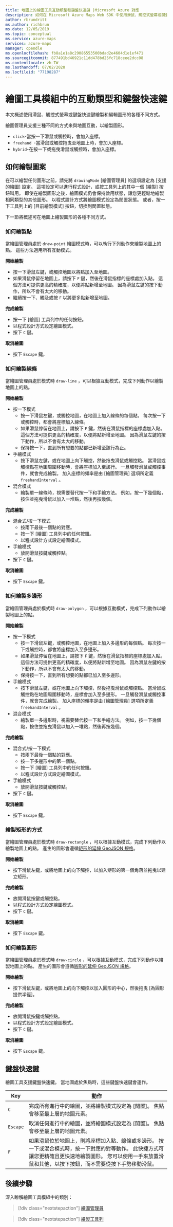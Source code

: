 ```yaml
---
title: 地圖上的繪圖工具互動類型和鍵盤快速鍵 |Microsoft Azure 對應
description: 如何在 Microsoft Azure Maps Web SDK 中使用滑鼠、觸控式螢幕或鍵盤繪製和編輯圖形
author: rbrundritt
ms.author: richbrun
ms.date: 12/05/2019
ms.topic: conceptual
ms.service: azure-maps
services: azure-maps
manager: cpendle
ms.openlocfilehash: fb8a1e1a8c29086553500bdad2e4604d1e1ef471
ms.sourcegitcommit: 877491bd46921c11dd478bd25fc718ceee2dcc08
ms.contentlocale: zh-TW
ms.lasthandoff: 07/02/2020
ms.locfileid: "77198287"
---
```

# <a name="interaction-types-and-keyboard-shortcuts-in-the-drawing-tools-module"></a>繪圖工具模組中的互動類型和鍵盤快速鍵

本文概述使用滑鼠、觸控式螢幕或鍵盤快速鍵繪製和編輯圖形的各種不同方式。

繪圖管理員支援三種不同的方式來與地圖互動，以繪製圖形。

* `click`-當按一下滑鼠或觸控時，會加入座標。
* `freehand `-當滑鼠或觸控拖曳至地圖上時，會加入座標。
* `hybrid`-在按一下或拖曳滑鼠或觸控時，會加入座標。

## <a name="how-to-draw-shapes"></a>如何繪製圖案

 在可以繪製任何圖形之前，請先將 `drawingMode` [繪圖管理員] 的選項設定為 [支援的繪圖] 設定。 這項設定可以進行程式設計，或按工具列上的其中一個 [繪製] 按鈕叫用。 即使在繪製圖形之後，繪圖模式仍會保持啟用狀態，讓您更輕鬆地繪製相同類型的其他圖形。 以程式設計方式將繪圖模式設定為閒置狀態。 或者，按一下工具列上的 [目前繪製模式] 按鈕，切換到閒置狀態。

下一節將概述可在地圖上繪製圖形的各種不同方式。

### <a name="how-to-draw-a-point"></a>如何繪製點

當繪圖管理員處於 `draw-point` 繪圖模式時，可以執行下列動作來繪製地圖上的點。 這些方法適用所有互動模式。

**開始繪製**
 - 按一下滑鼠左鍵，或觸控地圖以將點加入至地圖。 
 - 如果滑鼠停留在地圖上，請按下 `F` 鍵，然後在滑鼠指標的座標處加入點。 這個方法可提供更高的精確度，以便將點新增至地圖。 因為滑鼠左鍵的按下動作，所以不會有太大的移動。
 - 繼續按一下、觸及或按 `F` 以將更多點新增至地圖。
 
**完成繪製**
 - 按一下 [繪圖] 工具列中的任何按鈕。 
 - 以程式設計方式設定繪圖模式。 
 - 按下 `C` 鍵。

**取消繪圖**
 - 按下 `Escape` 鍵。

### <a name="how-to-draw-a-line"></a>如何繪製線條

當繪圖管理員處於模式時 `draw-line` ，可以根據互動模式，完成下列動作以繪製地圖上的點。

**開始繪製**
 - 按一下模式
   * 按一下滑鼠左鍵，或觸控地圖，在地圖上加入線條的每個點。 每次按一下或觸控時，都會將座標加入線條。 
   * 如果滑鼠停留在地圖上，請按下 `F` 鍵，然後在滑鼠指標的座標處加入點。 這個方法可提供更高的精確度，以便將點新增至地圖。 因為滑鼠左鍵的按下動作，所以不會有太大的移動。
   * 保持按一下，直到所有想要的點都已新增至該行為止。
 - 手繪模式
   * 按下滑鼠左鍵，或在地圖上向下觸控，然後拖曳滑鼠或觸控點。 當滑鼠或觸控點在地圖周圍移動時，會將座標加入至該行。 一旦觸發滑鼠或觸控事件，就會完成繪製。 加入座標的頻率是由 [繪圖管理員] 選項所定義 `freehandInterval` 。
 - 混合模式
   * 繪製單一線條時，視需要替代按一下和手繪方法。 例如，按一下幾個點，按住並拖曳滑鼠以加入一堆點，然後再按幾個。 

**完成繪製**
 - 混合式/按一下模式
   * 按兩下最後一個點的對應。 
   * 按一下 [繪圖] 工具列中的任何按鈕。 
   * 以程式設計方式設定繪圖模式。 
 - 手繪模式
   * 放開滑鼠按鍵或觸控點。
 - 按下 `C` 鍵。

**取消繪圖**
 - 按下 `Escape` 鍵。

### <a name="how-to-draw-a-polygon"></a>如何繪製多邊形

當繪圖管理員處於模式時 `draw-polygon` ，可以根據互動模式，完成下列動作以繪製地圖上的點。

**開始繪製**
 - 按一下模式
   * 按一下滑鼠左鍵，或觸控地圖，在地圖上加入多邊形的每個點。 每次按一下或觸控時，都會將座標加入至多邊形。 
   * 如果滑鼠停留在地圖上，請按下 `F` 鍵，然後在滑鼠指標的座標處加入點。 這個方法可提供更高的精確度，以便將點新增至地圖。 因為滑鼠左鍵的按下動作，所以不會有太大的移動。
   * 保持按一下，直到所有想要的點都已加入至多邊形。
 - 手繪模式
   * 按下滑鼠左鍵，或在地圖上向下觸控，然後拖曳滑鼠或觸控點。 當滑鼠或觸控點在地圖周圍移動時，座標會加入至多邊形。 一旦觸發滑鼠或觸控事件，就會完成繪製。 加入座標的頻率是由 [繪圖管理員] 選項所定義 `freehandInterval` 。
 - 混合模式
   * 繪製單一多邊形時，視需要替代按一下和手繪方法。 例如，按一下幾個點，按住並拖曳滑鼠以加入一堆點，然後再按幾個。 

**完成繪製**
 - 混合式/按一下模式
   * 按兩下最後一個點的對應。 
   * 按一下多邊形中的第一個點。
   * 按一下 [繪圖] 工具列中的任何按鈕。 
   * 以程式設計方式設定繪圖模式。 
 - 手繪模式
   * 放開滑鼠按鍵或觸控點。
 - 按下 `C` 鍵。

**取消繪圖**
 - 按下 `Escape` 鍵。

### <a name="how-to-draw-a-rectangle"></a>繪製矩形的方式

當繪圖管理員處於模式時 `draw-rectangle` ，可以根據互動模式，完成下列動作以繪製地圖上的點。 產生的圖形會遵循[矩形的延伸 GeoJSON 規格](extend-geojson.md#rectangle)。

**開始繪製**
 - 按下滑鼠左鍵，或將地圖上的向下觸控，以加入矩形的第一個角落並拖曳以建立矩形。 

**完成繪製**
 - 放開滑鼠按鍵或觸控點。
 - 以程式設計方式設定繪圖模式。 
 - 按下 `C` 鍵。

**取消繪圖**
 - 按下 `Escape` 鍵。

### <a name="how-to-draw-a-circle"></a>如何繪製圓形

當繪圖管理員處於模式時 `draw-circle` ，可以根據互動模式，完成下列動作以繪製地圖上的點。 產生的圖形會遵循[圓形的延伸 GeoJSON 規格](extend-geojson.md#circle)。

**開始繪製**
 - 按下滑鼠左鍵，或將地圖上的向下觸控以加入圓形的中心，然後拖曳 [為圓形提供半徑]。 

**完成繪製**
 - 放開滑鼠按鍵或觸控點。
 - 以程式設計方式設定繪圖模式。 
 - 按下 `C` 鍵。

**取消繪圖**
 - 按下 `Escape` 鍵。

## <a name="keyboard-shortcuts"></a>鍵盤快速鍵

繪圖工具支援鍵盤快速鍵。 當地圖處於焦點時，這些鍵盤快速鍵會運作。

| Key      | 動作                            |
|----------|-----------------------------------|
| `C` | 完成所有進行中的繪圖，並將繪製模式設定為 [閒置]。 焦點會移至最上層的地圖元素。  |
| `Escape` | 取消任何進行中的繪圖，並將繪圖模式設定為 [閒置]。 焦點會移至最上層的地圖元素。  |
| `F` | 如果滑鼠位於地圖上，則將座標加入點、線條或多邊形。 按一下或混合模式時，按一下對應的對等動作。 此快捷方式可讓您更精確且更快速地繪製圖形。 您可以使用一手來放置滑鼠和其他，以按下按鈕，而不需要從按下手勢移動滑鼠。 |

## <a name="next-steps"></a>後續步驟

深入瞭解繪圖工具模組中的類別：

> [!div class="nextstepaction"]
> [繪圖管理員](https://docs.microsoft.com/javascript/api/azure-maps-drawing-tools/atlas.drawing.drawingmanager?view=azure-node-latest)

> [!div class="nextstepaction"]
> [繪製工具列](https://docs.microsoft.com/javascript/api/azure-maps-drawing-tools/atlas.control.drawingtoolbar?view=azure-node-latest)
